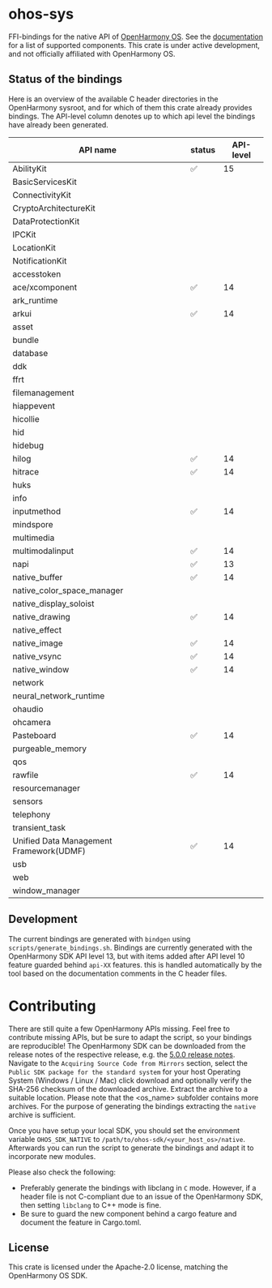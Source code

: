 # ohos-sys

FFI-bindings for the native API of [OpenHarmony OS]. See the [documentation] for a list of supported components.
This crate is under active development, and not officially affiliated with OpenHarmony OS.

## Status of the bindings

Here is an overview of the available C header directories in the OpenHarmony sysroot, and for which of them
this crate already provides bindings. The API-level column denotes up to which api level the bindings have
already been generated.

| API name                                | status | API-level | 
|-----------------------------------------|--------|-----------|
| AbilityKit                              | ✅      | 15        |
| BasicServicesKit                        |        |           |
| ConnectivityKit                         |        |           |
| CryptoArchitectureKit                   |        |           |
| DataProtectionKit                       |        |           |
| IPCKit                                  |        |           |
| LocationKit                             |        |           |
| NotificationKit                         |        |           |
| accesstoken                             |        |           |
| ace/xcomponent                          | ✅      | 14        |
| ark_runtime                             |        |           |
| arkui                                   | ✅      | 14        |
| asset                                   |        |           |
| bundle                                  |        |           |
| database                                |        |           |
| ddk                                     |        |           |
| ffrt                                    |        |           |
| filemanagement                          |        |           |
| hiappevent                              |        |           |
| hicollie                                |        |           |
| hid                                     |        |           |
| hidebug                                 |        |           |
| hilog                                   | ✅      | 14        |
| hitrace                                 | ✅      | 14        |
| huks                                    |        |           |
| info                                    |        |           |
| inputmethod                             | ✅      | 14        |
| mindspore                               |        |           |
| multimedia                              |        |           |
| multimodalinput                         | ✅      | 14        |
| napi                                    | ✅      | 13        |
| native_buffer                           | ✅      | 14        |
| native_color_space_manager              |        |           |
| native_display_soloist                  |        |           |
| native_drawing                          | ✅      | 14        |
| native_effect                           |        |           |
| native_image                            | ✅      | 14        |
| native_vsync                            | ✅      | 14        |
| native_window                           | ✅      | 14        |
| network                                 |        |           |
| neural_network_runtime                  |        |           |
| ohaudio                                 |        |           |
| ohcamera                                |        |           |
| Pasteboard                              | ✅      | 14        |
| purgeable_memory                        |        |           |
| qos                                     |        |           |
| rawfile                                 | ✅      | 14        |
| resourcemanager                         |        |           |
| sensors                                 |        |           |
| telephony                               |        |           |
| transient_task                          |        |           |
| Unified Data Management Framework(UDMF) | ✅      | 14        |
| usb                                     |        |           |
| web                                     |        |           |
| window_manager                          |        |           |

## Development

The current bindings are generated with `bindgen` using `scripts/generate_bindings.sh`.
Bindings are currently generated with the OpenHarmony SDK API level 13, but with items
added after API level 10 feature guarded behind `api-XX` features. this is handled
automatically by the tool based on the documentation comments in the C header files.

# Contributing

There are still quite a few OpenHarmony APIs missing. Feel free to contribute missing APIs, but be sure to adapt
the script, so your bindings are reproducible! 
The OpenHarmony SDK can be downloaded from the release notes of the respective release, e.g. the
[5.0.0 release notes](https://docs.openharmony.cn/pages/v5.0/en/release-notes/OpenHarmony-v5.0.0-release.md).
Navigate to the `Acquiring Source Code from Mirrors` section, select the `Public SDK package for the standard system`
for your host Operating System (Windows / Linux / Mac) click download and optionally verify the SHA-256 checksum 
of the downloaded archive. 
Extract the archive to a suitable location. Please note that the <os_name> subfolder contains more archives.
For the purpose of generating the bindings extracting the `native` archive is sufficient.

Once you have setup your local SDK, you should set the environment variable `OHOS_SDK_NATIVE` to 
`/path/to/ohos-sdk/<your_host_os>/native`. Afterwards you can run the script to generate the bindings
and adapt it to incorporate new modules.

Please also check the following:

- Preferably generate the bindings with libclang in `C` mode. However, if a header file is not C-compliant
  due to an issue of the OpenHarmony SDK, then setting `libclang` to C++ mode is fine.
- Be sure to guard the new component behind a cargo feature and document the feature in Cargo.toml.


## License

This crate is licensed under the Apache-2.0 license, matching the OpenHarmony OS SDK.

[OpenHarmony OS]: https://docs.openharmony.cn/pages/v5.0/en/OpenHarmony-Overview.md
[documentation]: https://docs.rs/ohos-sys/latest/ohos_sys/
